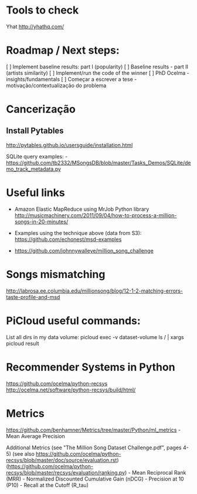 # Tools to check
Yhat
http://yhathq.com/

Roadmap / Next steps:
=====================

[ ] Implement baseline results: part I (popularity)
[ ] Baseline results - part II (artists similarity)
[ ] Implement/run the code of the winner
[ ] PhD Ocelma - insights/fundamentals
[ ] Começar a escrever a tese - motivação/contextualização do problema


Cancerização
============

Install Pytables
----------------
http://pytables.github.io/usersguide/installation.html

SQLite query examples:
    - https://github.com/tb2332/MSongsDB/blob/master/Tasks_Demos/SQLite/demo_track_metadata.py


Useful links
============
- Amazon Elastic MapReduce using MrJob Python library
  http://musicmachinery.com/2011/09/04/how-to-process-a-million-songs-in-20-minutes/

- Examples using the technique above (data from S3):
  https://github.com/echonest/msd-examples

- https://github.com/johnnywalleye/million_song_challenge


Songs mismatching
=================
http://labrosa.ee.columbia.edu/millionsong/blog/12-1-2-matching-errors-taste-profile-and-msd


PiCloud useful commands:
========================
List all dirs in my data volume:
picloud exec -v dataset-volume ls / | xargs picloud result



Recommender Systems in Python
=============================

https://github.com/ocelma/python-recsys
http://ocelma.net/software/python-recsys/build/html/


Metrics
=======

https://github.com/benhamner/Metrics/tree/master/Python/ml_metrics
    - Mean Average Precision

Additional Metrics
(see "The Million Song Dataset Challenge.pdf", pages 4-5)
(see also https://github.com/ocelma/python-recsys/blob/master/doc/source/evaluation.rst)
(https://github.com/ocelma/python-recsys/blob/master/recsys/evaluation/ranking.py)
    - Mean Reciprocal Rank (MRR)
    - Normalized Discounted Cumulative Gain (nDCG)
    - Precision at 10 (P10)
    - Recall at the Cutoff (R_tau)
